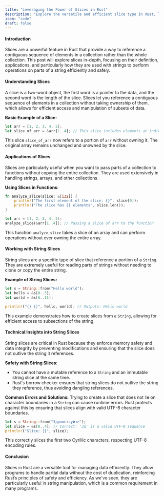 ```yaml
---
title: "Leveraging the Power of Slices in Rust"
description: "Explore the versatile and efficient slice type in Rust, learning how to utilize string slices and other applications to manage data segments without ownership, featuring detailed technical insights and practical coding examples."
icon: "code"
draft: false
---
```


#### Introduction

Slices are a powerful feature in Rust that provide a way to reference a contiguous sequence of elements in a collection rather than the whole collection. This post will explore slices in-depth, focusing on their definition, applications, and particularly how they are used with strings to perform operations on parts of a string efficiently and safely.

#### Understanding Slices

A slice is a two-word object, the first word is a pointer to the data, and the second word is the length of the slice. Slices let you reference a contiguous sequence of elements in a collection without taking ownership of them, which allows for efficient access and manipulation of subsets of data.

**Basic Example of a Slice:**
```rust
let arr = [1, 2, 3, 4, 5];
let slice_of_arr = &arr[1..4]; // This slice includes elements at indices 1, 2, and 3.
```
This slice `slice_of_arr` now refers to a portion of `arr` without owning it. The original array remains unchanged and unowned by the slice.

#### Applications of Slices

Slices are particularly useful when you want to pass parts of a collection to functions without copying the entire collection. They are used extensively in handling strings, arrays, and other collections.

**Using Slices in Functions:**
```rust
fn analyze_slice(slice: &[i32]) {
    println!("The first element of the slice: {}", slice[0]);
    println!("The slice has {} elements", slice.len());
}

let arr = [1, 2, 3, 4, 5];
analyze_slice(&arr[1..4]); // Passing a slice of arr to the function
```
This function `analyze_slice` takes a slice of an array and can perform operations without ever owning the entire array.

#### Working with String Slices

String slices are a specific type of slice that reference a portion of a `String`. They are extremely useful for reading parts of strings without needing to clone or copy the entire string.

**Example of String Slices:**
```rust
let s = String::from("Hello world");
let hello = &s[0..5];
let world = &s[6..11];

println!("{} {}", hello, world); // Outputs: Hello world
```
This example demonstrates how to create slices from a `String`, allowing for efficient access to subsections of the string.

#### Technical Insights into String Slices

String slices are critical in Rust because they enforce memory safety and data integrity by preventing modifications and ensuring that the slice does not outlive the string it references.

**Safety with String Slices:**
- You cannot have a mutable reference to a `String` and an immutable string slice at the same time.
- Rust's borrow checker ensures that string slices do not outlive the string they reference, thus avoiding dangling references.

**Common Errors and Solutions:**
Trying to create a slice that does not lie on character boundaries in a `String` can cause runtime errors. Rust protects against this by ensuring that slices align with valid UTF-8 character boundaries.

```rust
let s = String::from("Здравствуйте");
let slice = &s[0..4]; // Correct: 'Зд' is a valid UTF-8 sequence
println!("Slice: {}", slice);
```
This correctly slices the first two Cyrillic characters, respecting UTF-8 encoding rules.

#### Conclusion

Slices in Rust are a versatile tool for managing data efficiently. They allow programs to handle partial data without the cost of duplication, reinforcing Rust’s principles of safety and efficiency. As we've seen, they are particularly useful in string manipulation, which is a common requirement in many programs.
